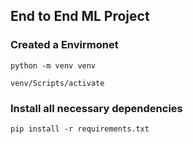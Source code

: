 ## End to End ML Project

### Created  a Envirmonet

```
python -m venv venv

venv/Scripts/activate
```
### Install all necessary dependencies
```
pip install -r requirements.txt
```